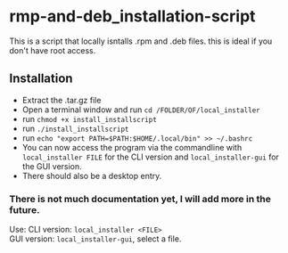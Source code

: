 # rmp-and-deb_installation-script
This is a script that locally isntalls .rpm and .deb files. this is ideal if you don't have root access.

## Installation
* Extract the .tar.gz file
* Open a terminal window and run `cd /FOLDER/OF/local_installer`
* run `chmod +x install_installscript`
* run `./install_installscript`
* run `echo "export PATH=$PATH:$HOME/.local/bin" >> ~/.bashrc`
* You can now access the program via the commandline with `local_installer FILE` for the CLI version and `local_installer-gui` for the GUI version.
* There should also be a desktop entry.
### There is not much documentation yet, I will add more in the future.
Use:
CLI version: `local_installer <FILE>`<br>
GUI version: `local_installer-gui`, select a file.
